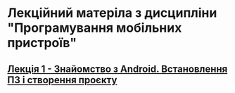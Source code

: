# Лекційний матеріла з дисципліни "Програмування мобільних пристроїв"

## [Лекція 1 - Знайомство з Android. Встановлення ПЗ і створення проєкту](lecture01\README.md)